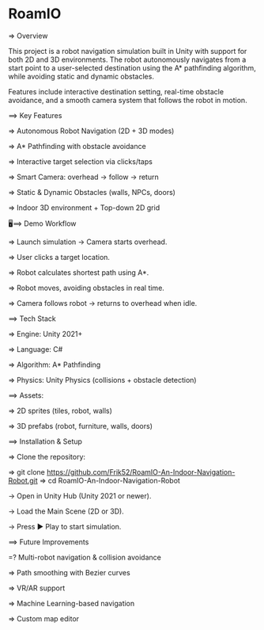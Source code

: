 # RoamIO
 => Overview

This project is a robot navigation simulation built in Unity with support for both 2D and 3D environments.
The robot autonomously navigates from a start point to a user-selected destination using the A* pathfinding algorithm, while avoiding static and dynamic obstacles.

Features include interactive destination setting, real-time obstacle avoidance, and a smooth camera system that follows the robot in motion.


==> Key Features

   => Autonomous Robot Navigation (2D + 3D modes)
    
   => A* Pathfinding with obstacle avoidance
    
   => Interactive target selection via clicks/taps
    
   => Smart Camera: overhead → follow → return
    
   => Static & Dynamic Obstacles (walls, NPCs, doors)
    
   => Indoor 3D environment + Top-down 2D grid
   

🖥==> Demo Workflow

   => Launch simulation → Camera starts overhead.
    
   => User clicks a target location.
    
   => Robot calculates shortest path using A*.
    
   => Robot moves, avoiding obstacles in real time.
    
   => Camera follows robot → returns to overhead when idle.
   

==> Tech Stack

   => Engine: Unity 2021+
    
   => Language: C#
    
   => Algorithm: A* Pathfinding
    
   => Physics: Unity Physics (collisions + obstacle detection)
   

==> Assets:

  => 2D sprites (tiles, robot, walls)
  
  => 3D prefabs (robot, furniture, walls, doors)
  

==> Installation & Setup

 => Clone the repository:
  
 => git clone https://github.com/Frik52/RoamIO-An-Indoor-Navigation-Robot.git
 => cd RoamIO-An-Indoor-Navigation-Robot


-> Open in Unity Hub (Unity 2021 or newer).

-> Load the Main Scene (2D or 3D).

-> Press ▶️ Play to start simulation.


==> Future Improvements

=? Multi-robot navigation & collision avoidance

=> Path smoothing with Bezier curves
 
=> VR/AR support
 
=> Machine Learning-based navigation
 
=> Custom map editor

